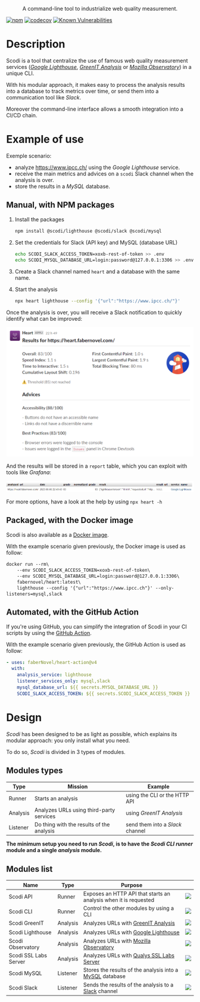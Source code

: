 
<p align="center">A command-line tool to industrialize web quality measurement.</p>

[![npm](https://img.shields.io/npm/v/%40fabernovel%2Fheart-cli?logo=npm "List Scodi packages on npmjs.com")](https://www.npmjs.com/search?q=%40fabernovel%2Fheart)
[![codecov](https://codecov.io/gh/bgatellier/scodi/graph/badge.svg?token=VJFYEBVNEI)](https://codecov.io/gh/bgatellier/scodi "View coverage details")
[![Known Vulnerabilities](https://snyk.io/test/github/bgatellier/heart/badge.svg?targetFile=modules/cli/package.json)](https://snyk.io/test/github/bgatellier/heart?targetFile=modules/cli/package.json "View known vulnerabilities")

# Description

Scodi is a tool that centralize the use of famous web quality measurement services ([_Google Lighthouse_](https://pagespeed.web.dev/), [_GreenIT Analysis_](https://www.ecoindex.fr/) or [_Mozilla Observatory_](https://observatory.mozilla.org/)) in a unique CLI.

With his modular approach, it makes easy to process the analysis results into a database to track metrics over time, or send them into a communication tool like _Slack_.

Moreover the command-line interface allows a smooth integration into a CI/CD chain.

# Example of use

Exemple scenario:
- analyze <https://www.ipcc.ch/> using the _Google Lighthouse_ service.
- receive the main metrics and advices on a `scodi` Slack channel when the analysis is over.
- store the results in a _MySQL_ database.

## Manual, with NPM packages

1. Install the packages
    
    ```bash
    npm install @scodi/lighthouse @scodi/slack @scodi/mysql
    ```

2. Set the credentials for Slack (API key) and MySQL (database URL)
    
    ```bash
    echo SCODI_SLACK_ACCESS_TOKEN=xoxb-rest-of-token >> .env
    echo SCODI_MYSQL_DATABASE_URL=login:password@127.0.0.1:3306 >> .env
    ```

3. Create a Slack channel named `heart` and a database with the same name.

4. Start the analysis

    ```bash
    npx heart lighthouse --config '{"url":"https://www.ipcc.ch/"}'
    ```

Once the analysis is over, you will receive a Slack notification to quickly identify what can be improved:

![Analyzed URL, overall grade over 100, several metrics like Speed Index, First Contentful Paint and advices for improvements](./docs/images/slack.png)

And the results will be stored in a `report` table, which you can exploit with tools like _Grafana_:

![Analyzed URL, overall grade over 100, several metrics like Speed Index, First Contentful Paint and advices for improvements](./docs/images/mysql.png)

For more options, have a look at the help by using `npx heart -h`

## Packaged, with the Docker image

Scodi is also available as a [Docker image](https://hub.docker.com/r/fabernovel/heart).

With the example scenario given previously, the Docker image is used as follow:

```shell
docker run --rm\
    --env SCODI_SLACK_ACCESS_TOKEN=xoxb-rest-of-token\
    --env SCODI_MYSQL_DATABASE_URL=login:password@127.0.0.1:3306\
    fabernovel/heart:latest\
    lighthouse --config '{"url":"https://www.ipcc.ch"}' --only-listeners=mysql,slack
```

## Automated, with the GitHub Action

If you're using GitHub, you can simplify the integration of Scodi in your CI scripts by using the [GitHub Action](https://github.com/marketplace/actions/heart-webpages-evaluation).

With the example scenario given previously, the GitHub Action is used as follow:

```yaml
- uses: faberNovel/heart-action@v4
  with:
    analysis_service: lighthouse
    listener_services_only: mysql,slack
    mysql_database_url: ${{ secrets.MYSQL_DATABASE_URL }}
    SCODI_SLACK_ACCESS_TOKEN: ${{ secrets.SCODI_SLACK_ACCESS_TOKEN }}
```

# Design

_Scodi_ has been designed to be as light as possible, which explains its modular approach: you only install what you need.

To do so, _Scodi_ is divided in 3 types of modules.

## Modules types

| Type | Mission | Example |
| ------ | ------ | ------ |
| Runner | Starts an analysis | using the CLI or the HTTP API |
| Analysis | Analyzes URLs using third-party services | using _GreenIT Analysis_ |
| Listener | Do thing with the results of the analysis | send them into a _Slack_ channel |

**The minimum setup you need to run _Scodi_, is to have the _Scodi CLI_ _runner_ module and a single _analysis_ module.**

## Modules list

| Name | Type | Purpose | |
| ------ | ------ | ------ | ------ |
| Scodi API | Runner | Exposes an HTTP API that starts an analysis when it is requested | [![](https://img.shields.io/npm/v/@fabernovel/heart-api/latest?label=%40fabernovel%2Fheart-api)](https://www.npmjs.com/package/@fabernovel/heart-api "View Scodi API on npmjs.com") |
| Scodi CLI | Runner | Control the other modules by using a CLI | [![](https://img.shields.io/npm/v/@fabernovel/heart-cli/latest?label=%40fabernovel%2Fheart-cli)](https://www.npmjs.com/package/@fabernovel/heart-cli "View Scodi CLI on npmjs.com") |
| Scodi GreenIT | Analysis | Analyzes URLs with [GreenIT Analysis](https://chrome.google.com/webstore/detail/greenit-analysis/mofbfhffeklkbebfclfaiifefjflcpad?hl=en) | [![](https://img.shields.io/npm/v/@fabernovel/heart-greenit/latest?label=%40fabernovel%2Fheart-greenit)](https://www.npmjs.com/package/@fabernovel/heart-greenit "View Scodi GreenIT on npmjs.com") |
| Scodi Lighthouse | Analysis | Analyzes URLs with [Google Lighthouse](https://developers.google.com/web/tools/lighthouse) | [![](https://img.shields.io/npm/v/@fabernovel/heart-lighthouse/latest?label=%40fabernovel%2Fheart-lighthouse)](https://www.npmjs.com/package/@fabernovel/heart-lighthouse "View Scodi Lighthouse on npmjs.com") |
| Scodi Observatory | Analysis | Analyzes URLs with [Mozilla Observatory](https://observatory.mozilla.org/) | [![](https://img.shields.io/npm/v/@fabernovel/heart-observatory/latest?label=%40fabernovel%2Fheart-observatory)](https://www.npmjs.com/package/@fabernovel/heart-observatory "View Scodi Observatory on npmjs.com") |
| Scodi SSL Labs Server | Analysis | Analyzes URLs with [Qualys SSL Labs Server](https://www.ssllabs.com/ssltest/) | [![](https://img.shields.io/npm/v/@fabernovel/heart-ssllabs-server/latest?label=%40fabernovel%2Fheart-ssllabs-server)](https://www.npmjs.com/package/@fabernovel/heart-ssllabs-server "View Scodi SSL Labs Server on npmjs.com") |
| Scodi MySQL | Listener | Stores the results of the analysis into a [MySQL](https://www.mysql.com) database | [![](https://img.shields.io/npm/v/@fabernovel/heart-mysql/latest?label=%40fabernovel%2Fheart-mysql)](https://www.npmjs.com/package/@fabernovel/heart-mysql "View Scodi MySQL on npmjs.com")
| Scodi Slack | Listener | Sends the results of the analysis to a [Slack](https://slack.com) channel | [![](https://img.shields.io/npm/v/@fabernovel/heart-slack/latest?label=%40fabernovel%2Fheart-slack)](https://www.npmjs.com/package/@fabernovel/heart-slack "View Scodi Slack on npmjs.com") |
